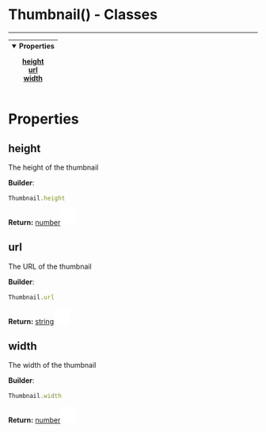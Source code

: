 <!-- This file is generated by a script. Do not edit directly -->
# Thumbnail() - Classes


---
| <details open><summary>Properties</summary><p>[height](#height)<br>[url](#url)<br>[width](#width)</p></details> |
| --- |



 # Properties


## height
The height of the thumbnail

**Builder**:
````javascript
Thumbnail.height
````



**Return:**
<span class="flex_return">[number![Link](/assets/img/external_link.svg)](https://developer.mozilla.org/en-US/docs/Web/JavaScript/Reference/Global_Objects/Number)</span>
## url
The URL of the thumbnail

**Builder**:
````javascript
Thumbnail.url
````



**Return:**
<span class="flex_return">[string![Link](/assets/img/external_link.svg)](https://developer.mozilla.org/en-US/docs/Web/JavaScript/Reference/Global_Objects/String)</span>
## width
The width of the thumbnail

**Builder**:
````javascript
Thumbnail.width
````



**Return:**
<span class="flex_return">[number![Link](/assets/img/external_link.svg)](https://developer.mozilla.org/en-US/docs/Web/JavaScript/Reference/Global_Objects/Number)</span>